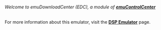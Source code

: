 ###### Welcome to emuDownloadCenter (EDC), a module of [**emuControlCenter**](https://github.com/PhoenixInteractiveNL/emuControlCenter/wiki/)

For more information about this emulator, visit the [**DSP Emulator**](https://github.com/PhoenixInteractiveNL/emuDownloadCenter/wiki/Emulator-dsp#menu) page.
